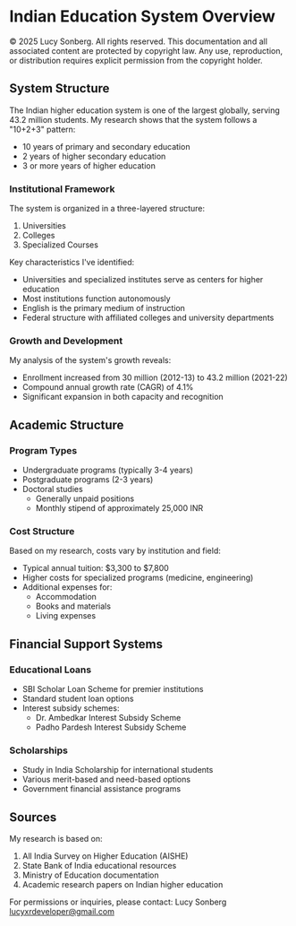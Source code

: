 # Indian Education System Overview

© 2025 Lucy Sonberg. All rights reserved.
This documentation and all associated content are protected by copyright law. Any use, reproduction, or distribution requires explicit permission from the copyright holder.

## System Structure

The Indian higher education system is one of the largest globally, serving 43.2 million students. My research shows that the system follows a "10+2+3" pattern:
- 10 years of primary and secondary education
- 2 years of higher secondary education
- 3 or more years of higher education

### Institutional Framework

The system is organized in a three-layered structure:
1. Universities
2. Colleges
3. Specialized Courses

Key characteristics I've identified:
- Universities and specialized institutes serve as centers for higher education
- Most institutions function autonomously
- English is the primary medium of instruction
- Federal structure with affiliated colleges and university departments

### Growth and Development

My analysis of the system's growth reveals:
- Enrollment increased from 30 million (2012-13) to 43.2 million (2021-22)
- Compound annual growth rate (CAGR) of 4.1%
- Significant expansion in both capacity and recognition

## Academic Structure

### Program Types
- Undergraduate programs (typically 3-4 years)
- Postgraduate programs (2-3 years)
- Doctoral studies
  * Generally unpaid positions
  * Monthly stipend of approximately 25,000 INR

### Cost Structure

Based on my research, costs vary by institution and field:
- Typical annual tuition: $3,300 to $7,800
- Higher costs for specialized programs (medicine, engineering)
- Additional expenses for:
  * Accommodation
  * Books and materials
  * Living expenses

## Financial Support Systems

### Educational Loans
- SBI Scholar Loan Scheme for premier institutions
- Standard student loan options
- Interest subsidy schemes:
  * Dr. Ambedkar Interest Subsidy Scheme
  * Padho Pardesh Interest Subsidy Scheme

### Scholarships
- Study in India Scholarship for international students
- Various merit-based and need-based options
- Government financial assistance programs

## Sources
My research is based on:
1. All India Survey on Higher Education (AISHE)
2. State Bank of India educational resources
3. Ministry of Education documentation
4. Academic research papers on Indian higher education

For permissions or inquiries, please contact:
Lucy Sonberg
lucyxrdeveloper@gmail.com 